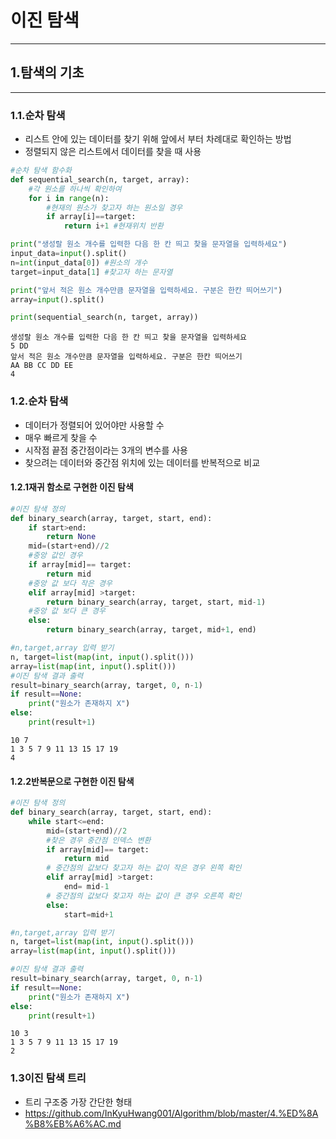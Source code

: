 # 이진 탐색
---
## 1.탐색의 기초
---
### 1.1.순차 탐색
- 리스트 안에 있는 데이터를 찾기 위해 앞에서 부터 차례대로 확인하는 방법
- 정렬되지 않은 리스트에서 데이터를 찾을 때 사용


```python
#순차 탐색 함수화 
def sequential_search(n, target, array):
    #각 원소를 하나씩 확인하여
    for i in range(n):
        #현재의 원소가 찾고자 하는 원소일 경우
        if array[i]==target:
            return i+1 #현재위치 반환

print("생성랄 원소 개수를 입력한 다음 한 칸 띄고 찾을 문자열을 입력하세요")
input_data=input().split()
n=int(input_data[0]) #원소의 개수
target=input_data[1] #찾고자 하는 문자열

print("앞서 적은 원소 개수만큼 문자열을 입력하세요. 구분은 한칸 띄어쓰기")
array=input().split()

print(sequential_search(n, target, array))
```

    생성랄 원소 개수를 입력한 다음 한 칸 띄고 찾을 문자열을 입력하세요
    5 DD
    앞서 적은 원소 개수만큼 문자열을 입력하세요. 구분은 한칸 띄어쓰기
    AA BB CC DD EE
    4
    

### 1.2.순차 탐색
- 데이터가 정렬되어 있어야만 사용할 수
- 매우 빠르게 찾을 수 
- 시작점 끝점 중간점이라는 3개의 변수를 사용
- 찾으려는 데이터와 중간점 위치에 있는 데이터를 반복적으로 비교
#### 1.2.1재귀 함소로 구현한 이진 탐색


```python
#이진 탐색 정의
def binary_search(array, target, start, end):
    if start>end:
        return None
    mid=(start+end)//2
    #중앙 값인 경우
    if array[mid]== target:
        return mid
    #중앙 값 보다 작은 경우
    elif array[mid] >target:
        return binary_search(array, target, start, mid-1)
    #중앙 값 보다 큰 경우
    else:
        return binary_search(array, target, mid+1, end)

#n,target,array 입력 받기
n, target=list(map(int, input().split()))
array=list(map(int, input().split()))
#이진 탐색 결과 출력
result=binary_search(array, target, 0, n-1)
if result==None:
    print("원소가 존재하지 X")
else:
    print(result+1)
```

    10 7
    1 3 5 7 9 11 13 15 17 19
    4
    

#### 1.2.2반복문으로 구현한 이진 탐색


```python
#이진 탐색 정의
def binary_search(array, target, start, end):
    while start<=end:
        mid=(start+end)//2
        #찾은 경우 중간점 인덱스 변환
        if array[mid]== target:
            return mid
        # 중간점의 값보다 찾고자 하는 값이 작은 경우 왼쪽 확인
        elif array[mid] >target:
            end= mid-1
        # 중간점의 값보다 찾고자 하는 값이 큰 경우 오른쪽 확인
        else:
            start=mid+1

#n,target,array 입력 받기
n, target=list(map(int, input().split()))
array=list(map(int, input().split()))

#이진 탐색 결과 출력
result=binary_search(array, target, 0, n-1)
if result==None:
    print("원소가 존재하지 X")
else:
    print(result+1)
```

    10 3
    1 3 5 7 9 11 13 15 17 19
    2
    

### 1.3이진 탐색 트리
- 트리 구조중 가장 간단한 형태
- https://github.com/InKyuHwang001/Algorithm/blob/master/4.%ED%8A%B8%EB%A6%AC.md
